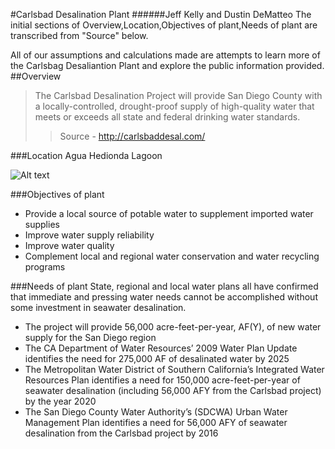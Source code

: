 #Carlsbad Desalination Plant
######Jeff Kelly and Dustin DeMatteo
The initial sections of Overview,Location,Objectives of plant,Needs of plant are transcribed from "Source" below. 

All of our assumptions and calculations made are attempts to learn more of the Carlsbag Desaliantion Plant and explore the public information provided.
##Overview
> The Carlsbad Desalination Project will provide San Diego County with a locally-controlled, drought-proof supply of high-quality water that meets or exceeds all state and federal drinking water standards.
>> Source - http://carlsbaddesal.com/

###Location
Agua Hedionda Lagoon 

![Alt text](http://carlsbaddesal.com/Websites/carlsbaddesal/images/site_page_aerial_view.gif)

###Objectives of plant
* Provide a local source of potable water to supplement imported water supplies
* Improve water supply reliability
* Improve water quality
* Complement local and regional water conservation and water recycling programs

###Needs of plant
State, regional and local water plans all have confirmed that immediate and pressing water needs cannot be accomplished without some investment in seawater desalination.
* The project will provide 56,000 acre-feet-per-year, AF(Y), of new water supply for the San Diego region
* The CA Department of Water Resources’ 2009 Water Plan Update identifies the need for 275,000 AF of desalinated water by 2025
* The Metropolitan Water District of Southern California’s Integrated Water Resources Plan identifies a need for 150,000 acre-feet-per-year of seawater desalination (including 56,000 AFY from the Carlsbad project) by the year 2020
* The San Diego County Water Authority’s (SDCWA) Urban Water Management Plan identifies a need for 56,000 AFY of seawater desalination from the Carlsbad project by 2016
